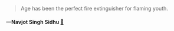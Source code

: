 > Age has been the perfect fire extinguisher for flaming youth.
  #### —Navjot Singh Sidhu [:scroll:](undefined)